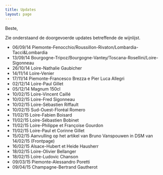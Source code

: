 ```yaml
---
title: Updates 
layout: page
---
```


Beste,

Zie onderstaand de doorgevoerde updates betreffende de wijnlijst.

* 06/09/14 Piemonte-Fenocchio/Roussillon-Rivaton/Lombardia-Tacci&Lombardia
* 13/09/14 Bourgogne-Tripoz/Bourgogne-Vantey/Toscana-Rosellini/Loire-Sigonneau
* 26/10/14 Loire-Nathalie Gaubicher
* 14/11/14 Loire-Venier
* 17/11/14 Piemonte-Francesco Brezza e Pier Luca Allegri
* 02/12/14 Loire-Paul Gillet
* 05/12/14 Magnum 150cl
* 10/02/15 Loire-Vincent Caillé
* 10/02/15 Loire-Fred Sigonneau
* 10/02/15 Loire-Sébastien Riffault
* 10/02/15 Sud-Ouest-Floréal Romero
* 11/02/15 Loire-Fabien Boisard
* 11/02/15 Loire-Sébastien Bobinet
* 11/02/15 Loire-Philippe et Françoise Gourdon
* 11/02/15 Loire-Paul et Corinne Gillet
* 15/02/15 Aanvulling op het artikel van Bruno Vanspouwen in DSM van 14/02/15 (Frontpage)
* 16/02/15 Alsace-Hubert et Heide Hausherr
* 18/02/15 Loire-Olivier Bellanger
* 18/02/15 Loire-Ludovic Chanson
* 09/03/15 Piemonte-Alessandro Poretti
* 09/04/15 Champagne-Bertrand Gautherot

    
  

